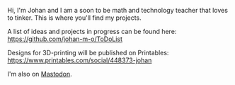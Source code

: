 Hi, I'm Johan and I am a soon to be math and technology teacher that loves to tinker. This is where you'll find my projects.

A list of ideas and projects in progress can be found here:  
https://github.com/johan-m-o/ToDoList

Designs for 3D-printing will be published on Printables:  
https://www.printables.com/social/448373-johan

I'm also on <a rel="me" href="https://mastodon.nu/@johan_m_o">Mastodon</a>.
